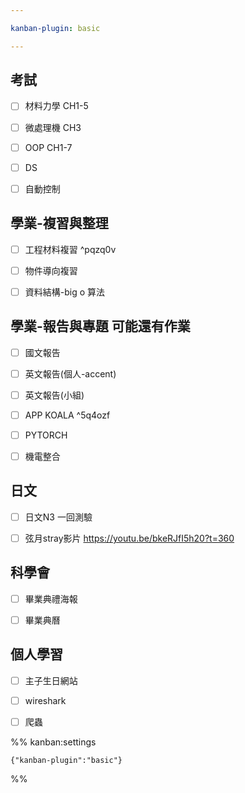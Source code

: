 ```yaml
---

kanban-plugin: basic

---
```


## 考試

- [ ] 材料力學 CH1-5
- [ ] 微處理機 CH3
- [ ] OOP CH1-7
- [ ] DS
- [ ] 自動控制


## 學業-複習與整理

- [ ] 工程材料複習 ^pqzq0v
- [ ] 物件導向複習
- [ ] 資料結構-big o 算法


## 學業-報告與專題 可能還有作業

- [ ] 國文報告
- [ ] 英文報告(個人-accent)
- [ ] 英文報告(小組)
- [ ] APP KOALA ^5q4ozf
- [ ] PYTORCH
- [ ] 機電整合


## 日文

- [ ] 日文N3 一回測驗
- [ ] 弦月stray影片 https://youtu.be/bkeRJfI5h20?t=360


## 科學會

- [ ] 畢業典禮海報
- [ ] 畢業典曆


## 個人學習

- [ ] 主子生日網站
- [ ] wireshark
- [ ] 爬蟲




%% kanban:settings
```
{"kanban-plugin":"basic"}
```
%%